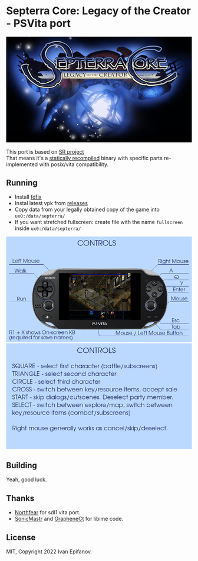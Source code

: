 # Septerra Core: Legacy of the Creator - PSVita port

![Screenshot](https://raw.githubusercontent.com/isage/septerra-core-vita/master/sce_sys/pic0.png)

This port is based on [SR project](https://github.com/M-HT/SR)  
That means it's a [statically recompiled](https://en.wikipedia.org/wiki/Binary_translation) binary with specific parts re-implemented with posix/vita compatibility.


## Running

* Install [fdfix](https://github.com/TheOfficialFloW/FdFix)
* Instal latest vpk from [releases](https://github.com/isage/septerra-core-vita/releases)
* Copy data from your legally obtained copy of the game into `ux0:/data/septerra/`
* If you want stretched fullscreen: create file with the name `fullscreen` inside `ux0:/data/septerra/`

![Controls](https://raw.githubusercontent.com/isage/septerra-core-vita/master/sce_sys/manual/001.png)
![Controls2](https://raw.githubusercontent.com/isage/septerra-core-vita/master/sce_sys/manual/002.png)

## Building

Yeah, good luck.

## Thanks

* [Northfear](https://github.com/Northfear) for sdl1 vita port.
* [SonicMastr](https://github.com/SonicMastr) and [GrapheneCt](https://github.com/GrapheneCt) for libime code.

## License

MIT, Copyright 2022 Ivan Epifanov.